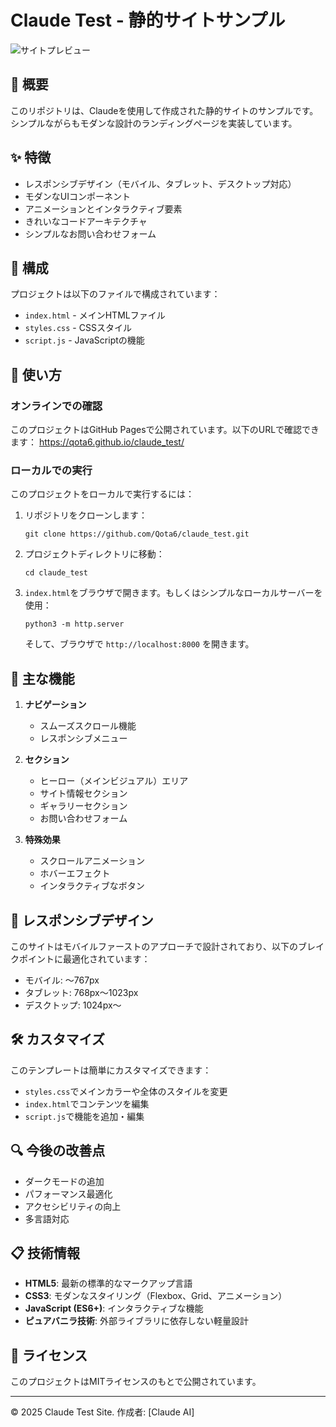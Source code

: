 # Claude Test - 静的サイトサンプル

![サイトプレビュー](https://api.placeholder.com/600x300)

## 🌟 概要

このリポジトリは、Claudeを使用して作成された静的サイトのサンプルです。シンプルながらもモダンな設計のランディングページを実装しています。

## ✨ 特徴

- レスポンシブデザイン（モバイル、タブレット、デスクトップ対応）
- モダンなUIコンポーネント
- アニメーションとインタラクティブ要素
- きれいなコードアーキテクチャ
- シンプルなお問い合わせフォーム

## 📁 構成

プロジェクトは以下のファイルで構成されています：

- `index.html` - メインHTMLファイル
- `styles.css` - CSSスタイル
- `script.js` - JavaScriptの機能

## 🚀 使い方

### オンラインでの確認
このプロジェクトはGitHub Pagesで公開されています。以下のURLで確認できます：
https://qota6.github.io/claude_test/

### ローカルでの実行
このプロジェクトをローカルで実行するには：

1. リポジトリをクローンします：
   ```
   git clone https://github.com/Qota6/claude_test.git
   ```

2. プロジェクトディレクトリに移動：
   ```
   cd claude_test
   ```

3. `index.html`をブラウザで開きます。もしくはシンプルなローカルサーバーを使用：
   ```
   python3 -m http.server
   ```
   そして、ブラウザで `http://localhost:8000` を開きます。

## 📝 主な機能

1. **ナビゲーション**
   - スムーズスクロール機能
   - レスポンシブメニュー

2. **セクション**
   - ヒーロー（メインビジュアル）エリア
   - サイト情報セクション
   - ギャラリーセクション
   - お問い合わせフォーム

3. **特殊効果**
   - スクロールアニメーション
   - ホバーエフェクト
   - インタラクティブなボタン

## 📱 レスポンシブデザイン

このサイトはモバイルファーストのアプローチで設計されており、以下のブレイクポイントに最適化されています：

- モバイル: 〜767px
- タブレット: 768px〜1023px
- デスクトップ: 1024px〜

## 🛠️ カスタマイズ

このテンプレートは簡単にカスタマイズできます：

- `styles.css`でメインカラーや全体のスタイルを変更
- `index.html`でコンテンツを編集
- `script.js`で機能を追加・編集

## 🔍 今後の改善点

- ダークモードの追加
- パフォーマンス最適化
- アクセシビリティの向上
- 多言語対応

## 📋 技術情報

- **HTML5**: 最新の標準的なマークアップ言語
- **CSS3**: モダンなスタイリング（Flexbox、Grid、アニメーション）
- **JavaScript (ES6+)**: インタラクティブな機能
- **ピュアバニラ技術**: 外部ライブラリに依存しない軽量設計

## 📄 ライセンス

このプロジェクトはMITライセンスのもとで公開されています。

---

© 2025 Claude Test Site. 作成者: [Claude AI]